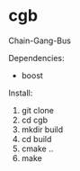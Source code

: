 # cgb
Chain-Gang-Bus

Dependencies:
- boost

Install:
1. git clone
2. cd cgb
3. mkdir build
4. cd build
5. cmake ..
6. make

